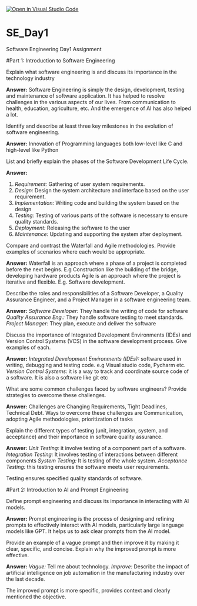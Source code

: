 [![Open in Visual Studio Code](https://classroom.github.com/assets/open-in-vscode-2e0aaae1b6195c2367325f4f02e2d04e9abb55f0b24a779b69b11b9e10269abc.svg)](https://classroom.github.com/online_ide?assignment_repo_id=15539777&assignment_repo_type=AssignmentRepo)
# SE_Day1
Software Engineering Day1 Assignment

#Part 1: Introduction to Software Engineering

Explain what software engineering is and discuss its importance in the technology industry

**Answer:** 
Software Engineering is simply the design, development, testing and maintenance of software application.
It has helped to resolve challenges in the various aspects of our lives. From communication to health, education, agriculture, etc. And the emergence of AI has also helped a lot.

Identify and describe at least three key milestones in the evolution of software engineering.

**Answer:** 
Innovation of Programming languages both low-level like C and high-level like Python

List and briefly explain the phases of the Software Development Life Cycle.

**Answer:** 
1. *Requirement:* Gathering of user system requirements.
2. *Design:* Design the system architecture and interface based on the user requirement.
3. *Implementation:* Writing code and building the system based on the design
4. *Testing:* Testing of various parts of the software is necessary to ensure quality standards.
5. *Deployment:* Releasing the software to the user
6. *Maintenance:* Updating and supporting the system after deployment.

Compare and contrast the Waterfall and Agile methodologies. Provide examples of scenarios where each would be appropriate.

**Answer:**
Waterfall is an approach where a phase of a project is completed before the next begins. E.g Construction like the building of the bridge, developing hardware products
Agile is an approach where the project is iterative and flexible. E.g. Software development.


Describe the roles and responsibilities of a Software Developer, a Quality Assurance Engineer, and a Project Manager in a software engineering team.

**Answer:**
*Software Developer:* They handle the writing of code for software
*Quality Assurance Eng.:* They handle software testing to meet standards.
*Project Manager:* They plan, execute and deliver the software


Discuss the importance of Integrated Development Environments (IDEs) and Version Control Systems (VCS) in the software development process. Give examples of each.

**Answer:**
*Integrated Development Environments (IDEs):* software used in writing, debugging and testing code. e.g Visual studio code, Pycharm etc.
*Version Control Systems:* it is a way to track and coordinate source code of a software. It is also a software like git etc


What are some common challenges faced by software engineers? Provide strategies to overcome these challenges.

**Answer:**
Challenges are Changing Requirements, Tight Deadlines, Technical Debt. 
Ways to overcome these challenges are Communication, adopting Agile methodologies, prioritization of tasks


Explain the different types of testing (unit, integration, system, and acceptance) and their importance in software quality assurance.

**Answer:**
*Unit Testing:* it involve testing of a component part of a software.
*Integration Testing:* It involves testing of interactions between different components
*System Testing:* It is testing of the whole system.
*Acceptance Testing:* this testing ensures the software meets user requirements.

Testing ensures specified quality standards of software.



#Part 2: Introduction to AI and Prompt Engineering


Define prompt engineering and discuss its importance in interacting with AI models.

**Answer:**
Prompt engineering is the process of designing and refining prompts to effectively interact with AI models, particularly large language models like GPT.
It helps us to ask clear prompts from the AI model.


Provide an example of a vague prompt and then improve it by making it clear, specific, and concise. Explain why the improved prompt is more effective.

**Answer:**
*Vague:* Tell me about technology.
*Improve:* Describe the impact of artificial intelligence on job automation in the manufacturing industry over the last decade.

The improved prompt is more specific, provides context and clearly mentioned the objective. 
